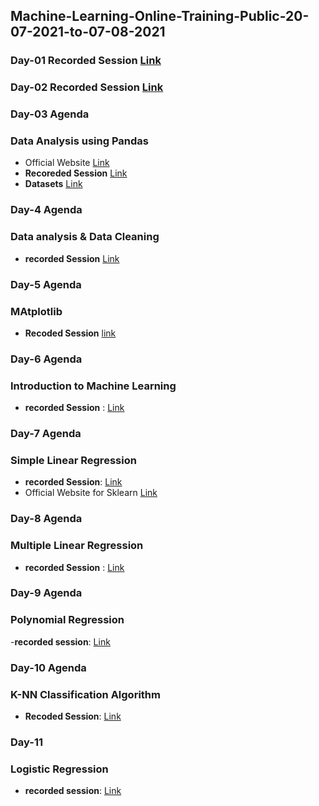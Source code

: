 ## Machine-Learning-Online-Training-Public-20-07-2021-to-07-08-2021

### Day-01 Recorded Session [Link](https://transcripts.gotomeeting.com/#/s/30d38fc478729ab898f5eaecb9eebb5229b6c87d52c97db223629d75d9164e72)


### Day-02 Recorded Session [Link](https://transcripts.gotomeeting.com/#/s/014e3cdb791374d55b61f68206c742ff110e59b5efca40b8f1ffe1f61e015f2d)

### Day-03 Agenda 
### Data Analysis using Pandas
- Official Website [Link](https://pandas.pydata.org/pandas-docs/stable/getting_started/overview.html)
-  **Recoreded Session** [Link](https://transcripts.gotomeeting.com/#/s/1846bd4ebe318ffeda7710f934d0c7788366f4c5c45d7a5e20dc0bb23a2814c3)
-  **Datasets** [Link](https://github.com/LavanyaPolamarasetty/Datasets)

### Day-4 Agenda
### Data analysis & Data Cleaning
- **recorded Session** [Link](https://transcripts.gotomeeting.com/#/s/d3a52b933595f81a26755c3e626eeb9fc5aced817bca17209d87f9b6dc0dcf2e)

### Day-5 Agenda
### MAtplotlib 
- **Recoded Session** [link](https://transcripts.gotomeeting.com/#/s/73432b58b32eb2e494f1b50266e90bc6901935387d0a9e18993e3d8e86994b30)

### Day-6 Agenda
### Introduction to Machine Learning
- **recorded Session** : [Link](https://transcripts.gotomeeting.com/#/s/d14f0563efd534992c6fd9107c12e45439aa95ffe8c945e9bf12b7f898fad20b)

### Day-7 Agenda
### Simple Linear Regression 
- **recorded Session**: [Link](https://transcripts.gotomeeting.com/#/s/4e22dad19e9f369596769482c5a9a6e376d2caef335c11e85b17010b1de54250)
- Official Website for Sklearn [Link](https://scikit-learn.org/stable/)

### Day-8 Agenda
### Multiple Linear Regression
- **recorded Session** : [Link](https://transcripts.gotomeeting.com/#/s/f4912036147726db96dab7a54029d39cbb1bd7045f1a1769b60e44763c4968d3)

### Day-9 Agenda
### Polynomial Regression
-**recorded session**: [Link](https://transcripts.gotomeeting.com/#/s/6caf2bfb5d113cdfa30e8576e526f116bb1baff76cb4e794d3c29a971b032896)


### Day-10 Agenda
### K-NN Classification Algorithm
- **Recoded Session**: [Link](https://transcripts.gotomeeting.com/#/s/0222a13176f01a0515d17ea5ea5b40993af02550f8a0a45b87e7b6107e278cfe)

### Day-11
### Logistic Regression
- **recorded session**: [Link](https://transcripts.gotomeeting.com/#/s/1ea258b53b95d424ae75aca46b4ea53c0d66d2e016d9999b9dcc9024491fe0ad)
